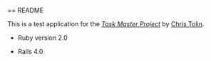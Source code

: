 == README

This is a test application for the
[*Task Master Project*](http://christolin.com/)
by [Chris Tolin](http://christolin.com/).

* Ruby version 2.0

* Rails 4.0

